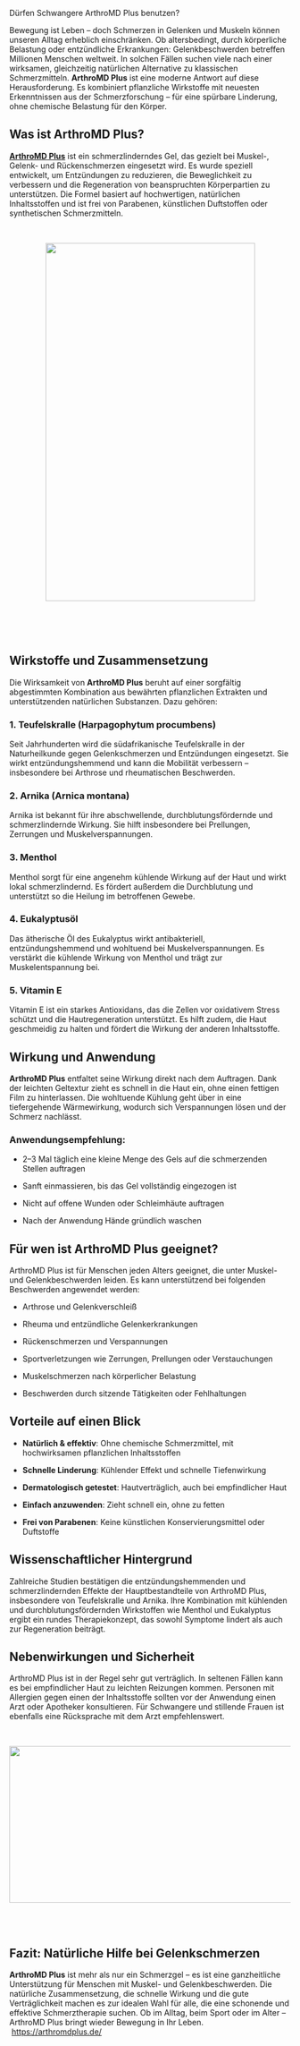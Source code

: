 Dürfen Schwangere ArthroMD Plus benutzen?

<div id="post-body-1100517182166674805" class="post-body entry-content float-container">
<p data-end="830" data-start="238">Bewegung ist Leben &ndash; doch Schmerzen in Gelenken und Muskeln k&ouml;nnen unseren Alltag erheblich einschr&auml;nken. Ob altersbedingt, durch k&ouml;rperliche Belastung oder entz&uuml;ndliche Erkrankungen: Gelenkbeschwerden betreffen Millionen Menschen weltweit. In solchen F&auml;llen suchen viele nach einer wirksamen, gleichzeitig nat&uuml;rlichen Alternative zu klassischen Schmerzmitteln. <strong data-end="617" data-start="600">ArthroMD Plus</strong> ist eine moderne Antwort auf diese Herausforderung. Es kombiniert pflanzliche Wirkstoffe mit neuesten Erkenntnissen aus der Schmerzforschung &ndash; f&uuml;r eine sp&uuml;rbare Linderung, ohne chemische Belastung f&uuml;r den K&ouml;rper.</p>
<h2 data-end="866" data-start="837"><strong data-end="866" data-start="840">Was ist ArthroMD Plus?</strong></h2>
<p data-end="1300" data-start="868"><a href="https://arthromdplus.de/"><strong data-end="885" data-start="868">ArthroMD Plus</strong></a> ist ein schmerzlinderndes Gel, das gezielt bei Muskel-, Gelenk- und R&uuml;ckenschmerzen eingesetzt wird. Es wurde speziell entwickelt, um Entz&uuml;ndungen zu reduzieren, die Beweglichkeit zu verbessern und die Regeneration von beanspruchten K&ouml;rperpartien zu unterst&uuml;tzen. Die Formel basiert auf hochwertigen, nat&uuml;rlichen Inhaltsstoffen und ist frei von Parabenen, k&uuml;nstlichen Duftstoffen oder synthetischen Schmerzmitteln.</p>
<p data-end="1300" data-start="868">&nbsp;</p>
<div class="separator" style="clear: both; text-align: center;"><img src="https://blogger.googleusercontent.com/img/b/R29vZ2xl/AVvXsEh_2q-OwNgQHwcliqZZbi37xafihlkSjJu7mIBzwLXN1II62AtPe_T4yq0azrPbDxwtWWZh7GenJuNDRI-HxOCzZAfO1lYMmNCDCq_sXIIfeytcLnVFWXcu2pUl-yvorapejJdKY3OKz_gxPxqrxfVpTrwqKXz-Ys1okdqZMBWpC_W-bvbKqQ8TtH4m7DU/w375-h640/ArthroMD%20Plus%20f.webp" alt="" width="375" height="640" border="0" data-original-height="300" data-original-width="176" /></div>
<br />&nbsp;
<p>&nbsp;</p>
<h2 data-end="1344" data-start="1307"><strong data-end="1344" data-start="1310">Wirkstoffe und Zusammensetzung</strong></h2>
<p data-end="1531" data-start="1346">Die Wirksamkeit von <strong data-end="1383" data-start="1366">ArthroMD Plus</strong> beruht auf einer sorgf&auml;ltig abgestimmten Kombination aus bew&auml;hrten pflanzlichen Extrakten und unterst&uuml;tzenden nat&uuml;rlichen Substanzen. Dazu geh&ouml;ren:</p>
<h3 data-end="1584" data-start="1533">1. <strong data-end="1584" data-start="1540">Teufelskralle (Harpagophytum procumbens)</strong></h3>
<p data-end="1837" data-start="1585">Seit Jahrhunderten wird die s&uuml;dafrikanische Teufelskralle in der Naturheilkunde gegen Gelenkschmerzen und Entz&uuml;ndungen eingesetzt. Sie wirkt entz&uuml;ndungshemmend und kann die Mobilit&auml;t verbessern &ndash; insbesondere bei Arthrose und rheumatischen Beschwerden.</p>
<h3 data-end="1873" data-start="1839">2. <strong data-end="1873" data-start="1846">Arnika (Arnica montana)</strong></h3>
<p data-end="2043" data-start="1874">Arnika ist bekannt f&uuml;r ihre abschwellende, durchblutungsf&ouml;rdernde und schmerzlindernde Wirkung. Sie hilft insbesondere bei Prellungen, Zerrungen und Muskelverspannungen.</p>
<h3 data-end="2063" data-start="2045">3. <strong data-end="2063" data-start="2052">Menthol</strong></h3>
<p data-end="2249" data-start="2064">Menthol sorgt f&uuml;r eine angenehm k&uuml;hlende Wirkung auf der Haut und wirkt lokal schmerzlindernd. Es f&ouml;rdert au&szlig;erdem die Durchblutung und unterst&uuml;tzt so die Heilung im betroffenen Gewebe.</p>
<h3 data-end="2274" data-start="2251">4. <strong data-end="2274" data-start="2258">Eukalyptus&ouml;l</strong></h3>
<p data-end="2470" data-start="2275">Das &auml;therische &Ouml;l des Eukalyptus wirkt antibakteriell, entz&uuml;ndungshemmend und wohltuend bei Muskelverspannungen. Es verst&auml;rkt die k&uuml;hlende Wirkung von Menthol und tr&auml;gt zur Muskelentspannung bei.</p>
<h3 data-end="2492" data-start="2472">5. <strong data-end="2492" data-start="2479">Vitamin E</strong></h3>
<p data-end="2712" data-start="2493">Vitamin E ist ein starkes Antioxidans, das die Zellen vor oxidativem Stress sch&uuml;tzt und die Hautregeneration unterst&uuml;tzt. Es hilft zudem, die Haut geschmeidig zu halten und f&ouml;rdert die Wirkung der anderen Inhaltsstoffe.</p>
<h2 data-end="2747" data-start="2719"><strong data-end="2747" data-start="2722">Wirkung und Anwendung</strong></h2>
<p data-end="3050" data-start="2749"><strong data-end="2766" data-start="2749">ArthroMD Plus</strong> entfaltet seine Wirkung direkt nach dem Auftragen. Dank der leichten Geltextur zieht es schnell in die Haut ein, ohne einen fettigen Film zu hinterlassen. Die wohltuende K&uuml;hlung geht &uuml;ber in eine tiefergehende W&auml;rmewirkung, wodurch sich Verspannungen l&ouml;sen und der Schmerz nachl&auml;sst.</p>
<h3 data-end="3081" data-start="3052"><strong data-end="3081" data-start="3056">Anwendungsempfehlung:</strong></h3>
<ul data-end="3325" data-start="3082">
<li data-end="3165" data-start="3082">
<p data-end="3165" data-start="3084">2&ndash;3 Mal t&auml;glich eine kleine Menge des Gels auf die schmerzenden Stellen auftragen</p>
</li>
<li data-end="3226" data-start="3166">
<p data-end="3226" data-start="3168">Sanft einmassieren, bis das Gel vollst&auml;ndig eingezogen ist</p>
</li>
<li data-end="3280" data-start="3227">
<p data-end="3280" data-start="3229">Nicht auf offene Wunden oder Schleimh&auml;ute auftragen</p>
</li>
<li data-end="3325" data-start="3281">
<p data-end="3325" data-start="3283">Nach der Anwendung H&auml;nde gr&uuml;ndlich waschen</p>
</li>
</ul>
<h2 data-end="3374" data-start="3332"><strong data-end="3374" data-start="3335">F&uuml;r wen ist ArthroMD Plus geeignet?</strong></h2>
<p data-end="3544" data-start="3376">ArthroMD Plus ist f&uuml;r Menschen jeden Alters geeignet, die unter Muskel- und Gelenkbeschwerden leiden. Es kann unterst&uuml;tzend bei folgenden Beschwerden angewendet werden:</p>
<ul data-end="3830" data-start="3546">
<li data-end="3577" data-start="3546">
<p data-end="3577" data-start="3548">Arthrose und Gelenkverschlei&szlig;</p>
</li>
<li data-end="3622" data-start="3578">
<p data-end="3622" data-start="3580">Rheuma und entz&uuml;ndliche Gelenkerkrankungen</p>
</li>
<li data-end="3658" data-start="3623">
<p data-end="3658" data-start="3625">R&uuml;ckenschmerzen und Verspannungen</p>
</li>
<li data-end="3724" data-start="3659">
<p data-end="3724" data-start="3661">Sportverletzungen wie Zerrungen, Prellungen oder Verstauchungen</p>
</li>
<li data-end="3770" data-start="3725">
<p data-end="3770" data-start="3727">Muskelschmerzen nach k&ouml;rperlicher Belastung</p>
</li>
<li data-end="3830" data-start="3771">
<p data-end="3830" data-start="3773">Beschwerden durch sitzende T&auml;tigkeiten oder Fehlhaltungen</p>
</li>
</ul>
<h2 data-end="3868" data-start="3837"><strong data-end="3868" data-start="3840">Vorteile auf einen Blick</strong></h2>
<ul data-end="4260" data-start="3870">
<li data-end="3973" data-start="3870">
<p data-end="3973" data-start="3872"><strong data-end="3896" data-start="3872">Nat&uuml;rlich &amp; effektiv</strong>: Ohne chemische Schmerzmittel, mit hochwirksamen pflanzlichen Inhaltsstoffen</p>
</li>
<li data-end="4043" data-start="3974">
<p data-end="4043" data-start="3976"><strong data-end="3998" data-start="3976">Schnelle Linderung</strong>: K&uuml;hlender Effekt und schnelle Tiefenwirkung</p>
</li>
<li data-end="4119" data-start="4044">
<p data-end="4119" data-start="4046"><strong data-end="4073" data-start="4046">Dermatologisch getestet</strong>: Hautvertr&auml;glich, auch bei empfindlicher Haut</p>
</li>
<li data-end="4179" data-start="4120">
<p data-end="4179" data-start="4122"><strong data-end="4144" data-start="4122">Einfach anzuwenden</strong>: Zieht schnell ein, ohne zu fetten</p>
</li>
<li data-end="4260" data-start="4180">
<p data-end="4260" data-start="4182"><strong data-end="4204" data-start="4182">Frei von Parabenen</strong>: Keine k&uuml;nstlichen Konservierungsmittel oder Duftstoffe</p>
</li>
</ul>
<h2 data-end="4889" data-start="4852"><strong data-end="4889" data-start="4855">Wissenschaftlicher Hintergrund</strong></h2>
<p data-end="5256" data-start="4891">Zahlreiche Studien best&auml;tigen die entz&uuml;ndungshemmenden und schmerzlindernden Effekte der Hauptbestandteile von ArthroMD Plus, insbesondere von Teufelskralle und Arnika. Ihre Kombination mit k&uuml;hlenden und durchblutungsf&ouml;rdernden Wirkstoffen wie Menthol und Eukalyptus ergibt ein rundes Therapiekonzept, das sowohl Symptome lindert als auch zur Regeneration beitr&auml;gt.</p>
<h2 data-end="5299" data-start="5263"><strong data-end="5299" data-start="5266">Nebenwirkungen und Sicherheit</strong></h2>
<p data-end="5648" data-start="5301">ArthroMD Plus ist in der Regel sehr gut vertr&auml;glich. In seltenen F&auml;llen kann es bei empfindlicher Haut zu leichten Reizungen kommen. Personen mit Allergien gegen einen der Inhaltsstoffe sollten vor der Anwendung einen Arzt oder Apotheker konsultieren. F&uuml;r Schwangere und stillende Frauen ist ebenfalls eine R&uuml;cksprache mit dem Arzt empfehlenswert.</p>
<p data-end="5648" data-start="5301">&nbsp;</p>
<div class="separator" style="clear: both; text-align: center;"><img src="https://blogger.googleusercontent.com/img/b/R29vZ2xl/AVvXsEgrbU2jsTxYM03MDNiz8gHmLGYswYCHtgX4Q-1XohpBndOfYcePK0OG9-82LpESaQGbUzgjVPg7RBEou-smVp7kCz5nXkTeZWpFm2LBxACaXnPeIeL8_phGwu_gfeAWOdc3Hr5b8Irfn5_JIMZ_wOXg2cAkLlyqb8oq9-e6pdy2pLKeBSBFIMEbcnVFaLc/w640-h280/ArthroMD%20Plus%20h.jpg" alt="" width="640" height="280" border="0" data-original-height="200" data-original-width="456" /></div>
<br />
<p>&nbsp;</p>
<h2 data-end="5705" data-start="5655"><strong data-end="5705" data-start="5658">Fazit: Nat&uuml;rliche Hilfe bei Gelenkschmerzen</strong></h2>
<p data-end="6114" data-start="5707"><strong data-end="5724" data-start="5707">ArthroMD Plus</strong> ist mehr als nur ein Schmerzgel &ndash; es ist eine ganzheitliche Unterst&uuml;tzung f&uuml;r Menschen mit Muskel- und Gelenkbeschwerden. Die nat&uuml;rliche Zusammensetzung, die schnelle Wirkung und die gute Vertr&auml;glichkeit machen es zur idealen Wahl f&uuml;r alle, die eine schonende und effektive Schmerztherapie suchen. Ob im Alltag, beim Sport oder im Alter &ndash; ArthroMD Plus bringt wieder Bewegung in Ihr Leben.&nbsp; &nbsp;<a href="https://arthromdplus.de/">https://arthromdplus.de/</a></p>
</div>
